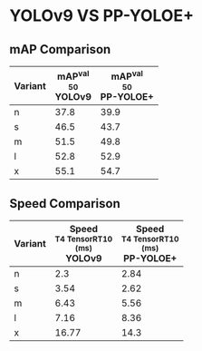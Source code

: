 ---
---

# YOLOv9 VS PP-YOLOE+

## mAP Comparison

| **Variant** | <center><span style='width: 400px;'>**mAP<sup>val<br>50**<br>**YOLOv9**</span></center> | <center><span style='width: 400px;'>**mAP<sup>val<br>50**<br>**PP-YOLOE+**</span></center> |
| ----------- | --------------------------------------------------------------------------------------- | ------------------------------------------------------------------------------------------ |
| n           | 37.8                                                                                    | 39.9                                                                                       |
| s           | 46.5                                                                                    | 43.7                                                                                       |
| m           | 51.5                                                                                    | 49.8                                                                                       |
| l           | 52.8                                                                                    | 52.9                                                                                       |
| x           | 55.1                                                                                    | 54.7                                                                                       |

## Speed Comparison

| **Variant** | <center><span style='width: 200px;'>**Speed**<br><sup>T4 TensorRT10<br>(ms)</sup><br>**YOLOv9**</span></center> | <center><span style='width: 200px;'>**Speed**<br><sup>T4 TensorRT10<br>(ms)</sup><br>**PP-YOLOE+**</span></center> |
| ----------- | --------------------------------------------------------------------------------------------------------------- | ------------------------------------------------------------------------------------------------------------------ |
| n           | 2.3                                                                                                             | 2.84                                                                                                               |
| s           | 3.54                                                                                                            | 2.62                                                                                                               |
| m           | 6.43                                                                                                            | 5.56                                                                                                               |
| l           | 7.16                                                                                                            | 8.36                                                                                                               |
| x           | 16.77                                                                                                           | 14.3                                                                                                               |
